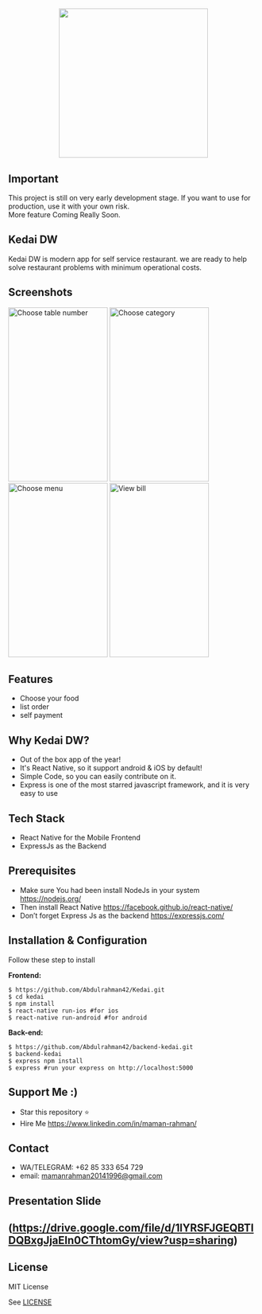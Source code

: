 <h1 align="center">
  <img src="https://www.screencast.com/users/mamanrahman20141/folders/Default/media/bbaa0816-0105-49b8-a844-4c11e62575b0/ic_launcher.png" width="300"/><br>
</h1>

## Important
This project is still on very early development stage. If you want to use for production, use it with your own risk.
<br>More feature Coming Really Soon.

## Kedai DW
Kedai DW is modern app for self service restaurant. we are ready to help solve restaurant problems with minimum operational costs.  


## Screenshots

<p float="left">
  <img src="https://www.screencast.com/users/mamanrahman20141/folders/Default/media/d864a7bd-7fb0-4cb6-8cd0-288bf6d14fe0/Screenshot_20190903-175723.png" width="200" height="350" alt="Choose table number"/>

  <img src="https://www.screencast.com/users/mamanrahman20141/folders/Default/media/f89f49ba-c91b-492b-91f0-521767c54c20/Screenshot_20190903-204511.png" width="200" height="350" alt="Choose category"/>

  <img src="https://www.screencast.com/users/mamanrahman20141/folders/Default/media/fbc1c660-9a5e-4c52-a73f-ec25ba685846/Screenshot_20190903-204518.png" width="200" height="350" alt="Choose menu"/>

  <img src="https://www.screencast.com/users/mamanrahman20141/folders/Default/media/7fe85435-7cad-4f51-a6a0-1cd6ad80d67a/Screenshot_20190903-204526.png" width="200" height="350" alt="View bill"/>
</p>


## Features
* Choose your food
* list order
* self payment


## Why Kedai DW?
* Out of the box app of the year!
* It's React Native, so it support android & iOS by default!
* Simple Code, so you can easily contribute on it.
* Express is one of the most starred javascript framework, and it is very easy to use

## Tech Stack
* React Native for the Mobile Frontend
* ExpressJs as the Backend

## Prerequisites
* Make sure You had been install NodeJs in your system https://nodejs.org/
* Then install React Native https://facebook.github.io/react-native/
* Don’t forget Express Js as the backend https://expressjs.com/

## Installation & Configuration
Follow these step to install

**Frontend:**
```
$ https://github.com/Abdulrahman42/Kedai.git
$ cd kedai
$ npm install
$ react-native run-ios #for ios
$ react-native run-android #for android
```

**Back-end:**
```
$ https://github.com/Abdulrahman42/backend-kedai.git
$ backend-kedai
$ express npm install
$ express #run your express on http://localhost:5000
```

## Support Me :)
* Star this repository :star:
* Hire Me https://www.linkedin.com/in/maman-rahman/

## Contact 
* WA/TELEGRAM: +62 85 333 654 729
* email: mamanrahman20141996@gmail.com

## Presentation Slide
(https://drive.google.com/file/d/1lYRSFJGEQBTIDQBxgJjaEIn0CThtomGy/view?usp=sharing)
----

## License

MIT License

See [LICENSE](LICENSE)

